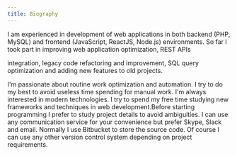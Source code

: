 ```yaml
---
title: Biography
---
```


I am experienced in development of web applications in both backend (PHP, MySQL) and frontend (JavaScript, ReactJS, Node.js) environments. So far I took part in improving web application optimization, REST APIs

integration, legacy code refactoring and improvement, SQL query optimization and adding new features to old projects.

I'm passionate about routine work optimization and automation. I try to do my best to avoid useless time spending for manual work. I'm always interested in modern technologies. I try to spend my free time studying new frameworks and techniques in web development.Before starting programming I prefer to study project details to avoid ambiguities. I can use any communication service for your convenience but prefer Skype, Slack and email. Normally I use Bitbucket to store the source code. Of course I can use any other version control system depending on project requirements.
